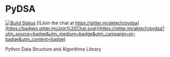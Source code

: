 # PyDSA

[![Build Status](https://travis-ci.org/aktech/PyDSA.svg?branch=master)](https://travis-ci.org/aktech/PyDSA)
[![Join the chat at https://gitter.im/aktech/pydsa](https://badges.gitter.im/Join%20Chat.svg)](https://gitter.im/aktech/pydsa?utm_source=badge&utm_medium=badge&utm_campaign=pr-badge&utm_content=badge)

Python Data Structure and Algorithms Library
